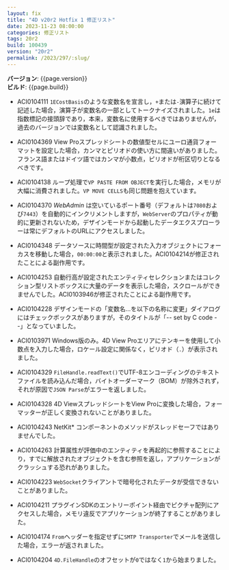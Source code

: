 ```yaml
---
layout: fix
title: "4D v20r2 Hotfix 1 修正リスト"
date: 2023-11-23 08:00:00
categories: 修正リスト
tags: 20r2
build: 100439
version: "20r2"
permalink: /2023/297/:slug/
---
```


**バージョン**: {{page.version}}  
**ビルド**: {{page.build}} 

* ACI0104111 `1ECostBasis`のような変数名を宣言し，`+`または`-`演算子に続けて記述した場合，演算子が変数名の一部としてトークナイズされました。`1e`は指数標記の接頭辞であり，本来，変数名に使用するべきではありませんが，過去のバージョンでは変数名として認識されました。

* ACI0104369 View Proスプレッドシートの数値型セルにユーロ通貨フォーマットを設定した場合，カンマとピリオドの使い方に間違いがありました。フランス語またはドイツ語ではカンマが小数点，ピリオドが桁区切りとなるべきです。

* ACI0104138 ループ処理で`VP PASTE FROM OBJECT`を実行した場合，メモリが大幅に消費されました。`VP MOVE CELLS`も同じ問題を抱えています。

* ACI0104370 *WebAdmin* は空いているポート番号（デフォルトは`7080`および`7443`）を自動的にインクリメントしますが，`WebServer`のプロパティが動的に更新されないため，デザインモードから起動したデータエクスプローラーは常にデフォルトのURLにアクセスしました。

* ACI0104348 データソースに時間型が設定された入力オブジェクトにフォーカスを移動した場合，`00:00:00`と表示されました。ACI0104214が修正されたことによる副作用です。

* ACI0104253 自動行高が設定されたエンティティセレクションまたはコレクション型リストボックスに大量のデータを表示した場合，スクロールができませんでした。ACI0103946が修正されたことによる副作用です。

* ACI0104228 デザインモードの「変数名…を以下の名称に変更」ダイアログにはチェックボックスがありますが，そのタイトルが「-- set by C code --」となっていました。

* ACI0103971 Windows版のみ。4D View Proエリアにテンキーを使用して小数点を入力した場合，ロケール設定に関係なく，ピリオド（`.`）が表示されました。

* ACI0104329 `FileHandle.readText()`でUTF-8エンコーディングのテキストファイルを読み込んだ場合，バイトオーダーマーク（BOM）が除外されず，それが原因で`JSON Parse`がエラーを返しました。

* ACI0104328 4D ViewスプレッドシートをView Proに変換した場合，フォーマッターが正しく変換されないことがありました。

* ACI0104243	NetKit* コンポーネントのメソッドがスレッドセーフではありませんでした。

* ACI0104263 計算属性が評価中のエンティティを再起的に参照することにより，すでに解放されたオブジェクトを含む参照を返し，アプリケーションがクラッシュする恐れがありました。

* ACI0104223 `WebSocket`クライアントで暗号化されたデータが受信できないことがありました。

* ACI0104211 プラグインSDKのエントリーポイント経由でピクチャ配列にアクセスした場合，メモリ違反でアプリケーションが終了することがありました。

* ACI0104174 `From`ヘッダーを指定せずに`SMTP Transporter`でメールを送信した場合，エラーが返されました。

* ACI0104204 `4D.FileHandle`のオフセットが`0`ではなく`1`から始まりました。
